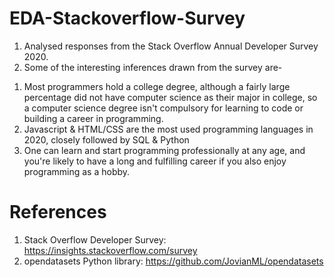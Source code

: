 # EDA-Stackoverflow-Survey
1) Analysed responses from the Stack Overflow Annual Developer Survey 2020.
2) Some of the interesting inferences drawn from the survey are-
1. Most programmers hold a college degree, although a fairly large percentage did not have computer science as their major in college, so a computer science degree isn't compulsory for learning to code or building a career in programming.
2. Javascript & HTML/CSS are the most used programming languages in 2020, closely followed by SQL & Python
3. One can learn and start programming professionally at any age, and you're likely to have a long and fulfilling career if you also enjoy programming as a hobby.
# References
1) Stack Overflow Developer Survey: https://insights.stackoverflow.com/survey
2) opendatasets Python library: https://github.com/JovianML/opendatasets
